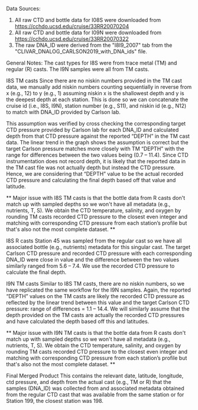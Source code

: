 Data Sources:
1.	All raw CTD and bottle data for I08S were downloaded from https://cchdo.ucsd.edu/cruise/33RR20070204
2.	All raw CTD and bottle data for I09N were downloaded from 
https://cchdo.ucsd.edu/cruise/33RR20070322 
3.	The raw DNA_ID were derived from the "I8I9_2007" tab from the "CLIVAR_DNALOG_CARLSON2019_with_DNA_ids" file.

General Notes:
The cast types for I8S were from trace metal (TM) and regular (R) casts. The I9N samples were all from TM casts. 

I8S TM casts
Since there are no niskin numbers provided in the TM cast data, we manually add niskin numbers counting sequentially in reverse from x (e.g., 12) to y (e.g., 1) assuming niskin x is the shallowest depth and y is the deepest depth at each station. This is done so we can concatenate the cruise id (i.e., I8S, I9N), station number (e.g., S11), and niskin id (e.g., N12) to match with DNA_ID provided by Carlson lab.

This assumption was verified by cross checking the corresponding target CTD pressure provided by Carlson lab for each DNA_ID and calculated depth from that CTD pressure against the reported “DEPTH” in the TM cast data. The linear trend in the graph shows the assumption is correct but the target Carlson pressure matches more closely with TM “DEPTH” with the range for differences between the two values being (0.7 – 11.4). Since CTD instrumentation does not record depth, it is likely that the reported data in the TM cast file was not actually depth but instead the CTD pressure. Hence, we are considering that “DEPTH” value to be the actual recorded CTD pressure and calculating the final depth based off that value and latitude.   

** Major issue with I8S TM casts is that the bottle data from R casts don't match up with sampled depths so we won't have all metadata (e.g., nutrients, T, S). We obtain the CTD temperature, salinity, and oxygen by rounding TM casts recorded CTD pressure to the closest even integer and matching with corresponding CTD pressure from each station’s profile but that's also not the most complete dataset. **

I8S R casts
Station 45 was sampled from the regular cast so we have all associated bottle (e.g., nutrients) metadata for this singular cast. The target Carlson CTD pressure and recorded CTD pressure with each corresponding DNA_ID were close in value and the difference between the two values similarly ranged from 5.6 – 7.4. We use the recorded CTD pressure to calculate the final depth. 

I9N TM casts
Similar to I8S TM casts, there are no niskin numbers, so we have replicated the same workflow for the I9N samples. Again, the reported “DEPTH” values on the TM casts are likely the recorded CTD pressure as reflected by the linear trend between this value and the target Carlson CTD pressure: range of differences = 1.1 – 14.4. We will similarly assume that the depth provided on the TM casts are actually the recorded CTD pressures and have calculated the depth based off this and latitudes.  

** Major issue with I9N TM casts is that the bottle data from R casts don't match up with sampled depths so we won't have all metadata (e.g., nutrients, T, S). We obtain the CTD temperature, salinity, and oxygen by rounding TM casts recorded CTD pressure to the closest even integer and matching with corresponding CTD pressure from each station’s profile but that's also not the most complete dataset. **

Final Merged Product
This contains the relevant date, latitude, longitude, ctd pressure, and depth from the actual cast (e.g., TM or R) that the samples (DNA_ID) was collected from and associated metadata obtained from the regular CTD cast that was available from the same station or for Station 199, the closest station was 198.
